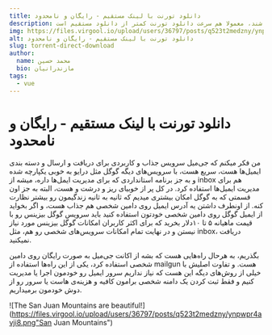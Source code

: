 ```yaml
---
title: دانلود تورنت با لینک مستقیم - رایگان و نامحدود
description: یلی وقت ها پیش اومده که فایل تورنتی که میخوایم دانلود کنیم ناقص باشه و یا نگران این باشیم که فایل ها ویروسی باشند، معمولا هم سرعت دانلود تورنت کمتر از دانلود مستقیم است.
img: https://files.virgool.io/upload/users/36797/posts/q523t2medzny/ynpwpr4avji8.png
alt: دانلود تورنت با لینک مستقیم - رایگان و نامحدود
slug: torrent-direct-download
author:
  name: محمد حسین
  bio: مازندرانیان
tags:
  - vue  
---
```


<h1 class="has-text-centered title is-1">دانلود تورنت با لینک مستقیم - رایگان و نامحدود</h1>

من فکر میکنم که جی‌میل سرویس جذاب و کاربردی برای دریافت و ارسال و دسته بندی ایمیل‌ها هست، سریع هست، با سرویس‌های دیگه گوگل مثل درایو به خوبی یکپارچه شده و به جز برنامه استانداردی که برای مدیریت ایمل‌ها داره، میشه از inbox هم برای مدیریت ایمیل‌ها استفاده کرد. در کل پر از خوبیای ریز و درشت و هست، البته به جز اون قسمتی که به گوگل امکان بیشتری میدیم که ثانیه به ثانیه زندگیمون رو بیشتر نظارت کنه.
از اونطرف داشتن یه آدرس ایمیل روی دامین شخصی هم جذاب هست، و اگر بخواید از ایمیل گوگل روی دامین شخصی خودتون استفاده کنید باید سرویس گوگل بیزینس رو با قیمت ماهیانه ۵ تا ۱۰دلار بخرید که برای اکثر کاربران امکانات گوگل بیزینس مورد نیاز نیستن و در نهایت تمام امکانات سرویس‌های شخصی رو هم، مثل inbox، دریافت نمیکنید.

بگذریم، به هرحال راه‌هایی هست که بشه از اکانت جی‌میل به صورت رایگان روی دامین شخصی استفاده کرد، یکی از این راه‌ها استفاده از mailgun هست. و تفاوت اصلیش با خیلی از روش‌های دیگه این هست که نیاز نداریم سرور ایمیل رو خودمون اجرا یا مدیریت کنیم و فقط ثبت کردن یک دامنه شخصی برامون کافیه و هزینه‌ی هاست یا سرور رو از دوش خودمون برمیداریم.

![The San Juan Mountains are beautiful!](https://files.virgool.io/upload/users/36797/posts/q523t2medzny/ynpwpr4avji8.png"San Juan Mountains")